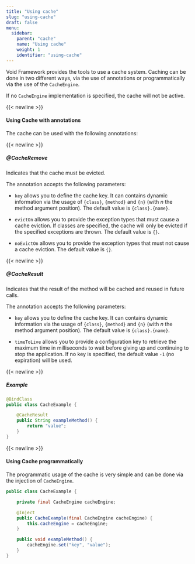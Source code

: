 ```yaml
---
title: "Using cache"
slug: "using-cache"
draft: false
menu:
  sidebar:
    parent: "cache"
    name: "Using cache"
    weight: 1
    identifier: "using-cache"
---
```


Void Framework provides the tools to use a cache system. Caching can be done in two different ways, via the use of annotations or programmatically via the use of the `CacheEngine`.

If no `CacheEngine` implementation is specified, the cache will not be active.
 

{{< newline >}}
#### Using Cache with annotations

The cache can be used with the following annotations:


{{< newline >}}
##### @CacheRemove

Indicates that the cache must be evicted.

The annotation accepts the following parameters:

* `key` allows you to define the cache key. It can contains dynamic information via the usage of `{class}`, `{method}` and `{n}` (with *n* the method argument position). The default value is `{class}.{name}`.

* `evictOn` allows you to provide the exception types that must cause a cache eviction. If classes are specified, the cache will only be evicted if the specified exceptions are thrown. The default value is `{}`.

* `noEvictOn` allows you to provide the exception types that must not cause a cache eviction. The default value is `{}`.


{{< newline >}}
##### @CacheResult

Indicates that the result of the method will be cached and reused in future calls. 

The annotation accepts the following parameters:

* `key` allows you to define the cache key. It can contains dynamic information via the usage of `{class}`, `{method}` and `{n}` (with *n* the method argument position). The default value is `{class}.{name}`.

* `timeToLive` allows you to provide a configuration key to retrieve the maximum time in milliseconds to wait before giving up and continuing to stop the application. If no key is specified, the default value `-1` (no expiration) will be used.


{{< newline >}}
##### Example

```java
@BindClass
public class CacheExample {

    @CacheResult
    public String exampleMethod() {
        return "value";
    }
}
```

{{< newline >}}
#### Using Cache programmatically

The programmatic usage of the cache is very simple and can be done via the injection of `CacheEngine`.

```java
public class CacheExample {

    private final CacheEngine cacheEngine;

    @Inject
    public CacheExample(final CacheEngine cacheEngine) {
        this.cacheEngine = cacheEngine;
    }

    public void exampleMethod() {
        cacheEngine.set("key", "value");
    }
}
```
